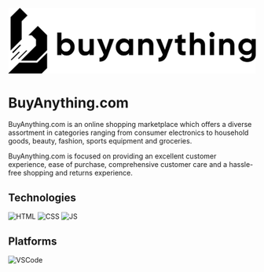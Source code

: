 ![Logo](https://raw.githubusercontent.com/inukarodrigo/BuyAnything.com/13ed02af3554b7ee6e61e94f4411b708b0f5c2dc/BuyAnything.com/assets/logoBlack.svg)

# BuyAnything.com

BuyAnything.com is an online shopping marketplace which offers a diverse assortment in categories ranging from consumer electronics to household goods, 
beauty, fashion, sports equipment and groceries. 

BuyAnything.com is focused on providing an excellent customer 
experience, ease of purchase, comprehensive customer care and a 
hassle-free shopping and returns experience. 

## Technologies
![HTML](https://img.shields.io/badge/HTML-100301?style=for-the-badge&logo=HTML&logoColor=black)
![CSS](https://img.shields.io/badge/CSS-494972?style=for-the-badge&logo=CascadingStyleSheet&logoColor=black)
![JS](https://img.shields.io/badge/JS-E42652?style=for-the-badge&logo=JavaScript&logoColor=black)

## Platforms
![VSCode](https://img.shields.io/badge/VSCODE-3D6139?style=for-the-badge&logo=VisualStudioCode&logoColor=white)
